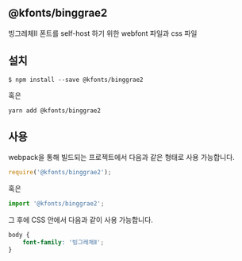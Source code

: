 
@kfonts/binggrae2
---------------------

빙그레체Ⅱ 폰트를 self-host 하기 위한 webfont 파일과 css 파일

설치
----

```
$ npm install --save @kfonts/binggrae2
```

혹은

```
yarn add @kfonts/binggrae2
```

사용
----

webpack을 통해 빌드되는 프로젝트에서 다음과 같은 형태로 사용 가능합니다.

```js
require('@kfonts/binggrae2');
```

혹은

```js
import '@kfonts/binggrae2';
```

그 후에 CSS 안에서 다음과 같이 사용 가능합니다.

```css
body {
    font-family: '빙그레체Ⅱ';
}
```
